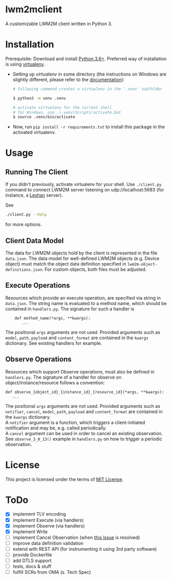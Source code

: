 
# lwm2mclient

A customizable LWM2M client written in Python 3.

# Installation

Prerequisite: Download and install [Python 3.6+](https://www.python.org/downloads/).
Preferred way of installation is using [virtualenv](https://docs.python.org/3/tutorial/venv.html).

* Setting up _virtualenv_ in some directory (the instructions on Windows are slightly different,
  please refer to the [documentation](https://docs.python.org/3/tutorial/venv.html)):
  ```sh
  # following command creates a virtualenv in the '.venv' subfolder 

  $ python3 -m venv .venv

  # activate virtualenv for the current shell
  # for Windows, use .\.venv\Scripts\activate.bat
  $ source .venv/bin/activate

  ```
* Now, run ``pip install -r requirements.txt`` to install this package in the activated virtualenv.


# Usage

## Running The Client

If you didn't previously, activate virtualenv for your shell.
Use ``./client.py`` command to connect LWM2M server listening on udp://localhost:5683 (for instance, a [Leshan](http://www.eclipse.org/leshan/) server).

See 

```sh
./client.py --help
```

for more options.


## Client Data Model

The data for LWM2M objects hold by the client is represented in the file ``data.json``. The data model
for well-defined LWM2M objects (e.g. Device object) must match the object data definition
specified in ``lwm2m-object-definitions.json``. For custom objects, both files must be adjusted.

## Execute Operations

Resources which provide an execute operation, are specified via string in ``data.json``. The
string name is evaluated to a method name, which should be contained in ``handlers.py``.
The signature for such a handler is  
  
  ```
      def method_name(*args, **kwargs):
         ...
  ```
  
The positional ``args`` arguments are not used. Provided arguments such as ``model``, ``path``, 
``payload`` and ``content_format`` are contained in the ``kwargs`` dictionary. See existing
handlers for example.

## Observe Operations

Resources which support Observe operations, must also be defined in ``handlers.py``. 
The signature of a handler for observe on object/instance/resource follows a convention:  

```
def observe_{object_id}_{instance_id}_{resource_id}(*args, **kwargs):
   ...
```
  
The positional ``args`` arguments are not used. Provided arguments such as ``notifier``, ``cancel``, 
``model``, ``path``,  ``payload`` and ``content_format`` are contained in the ``kwargs`` dictionary.  
A ``notifier`` argument is a function, which triggers a client-initiated notification and may be, e.g. called
periodically.  
A ``cancel`` argument can be used in order to cancel an existing observation.
See ``observe_3_0_13()`` example in ``handlers.py`` on how to trigger a periodic observation.  

# License

This project is licensed under the terms of [MIT License](LICENSE).

# ToDo

* [x] implement TLV encoding
* [x] implement Execute (via handlers)
* [x] implement Observe (via handlers)
* [x] implement Write 
* [ ] implement Cancel Observation (when [this issue](https://github.com/chrysn/aiocoap/issues/30) is resolved)
* [ ] improve data definition validation
* [ ] extend with REST API (for instrumenting it using 3rd party software)
* [ ] provide Dockerfile
* [ ] add DTLS support
* [ ] tests, docs & stuff
* [ ] fulfill SCRs from OMA (s. Tech Spec)
